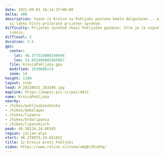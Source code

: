 ```yaml
---
date: 2021-09-03 16:14:37+00:00
delta: 480
description: Vzpon iz Krnice na Pokljuko postane kmalu dolgočasen... a z malo iznajdljivosti
  si lahko hitro pričarate prijeten sprehod.
difficulty: Prijeten sprehod skozi Pokljuške gozdove. Strm je le vzpon skozi Pokljuško
  luknjo.
difflevel: 2
duration: 3.5
gpx:
  center:
    lat: 46.377314086248944
    lon: 14.022486885465067
  file: KrnicaPokljuka.gpx
  modified: 1630686174
  zoom: 14
height: 1100
layout: stub
lead: M_20210831_103246.jpg
maplink: https://mapzs.pzs.si/poi/4821
name: KrnicaPokljuka
nearby:
- /hikes/pokljuskasoteska
- /hikes/debelapec
- /hikes/lipanca
- /hikes/brdalipanca
- /hikes/lipanskivrh
peak: 46.38114,14.00345
region: julian-alps
start: 46.378975,14.041821
title: Iz Krnice proti Pokljuki
video: https://www.relive.cc/view/vWqBrZXx9Yq/
---
```

